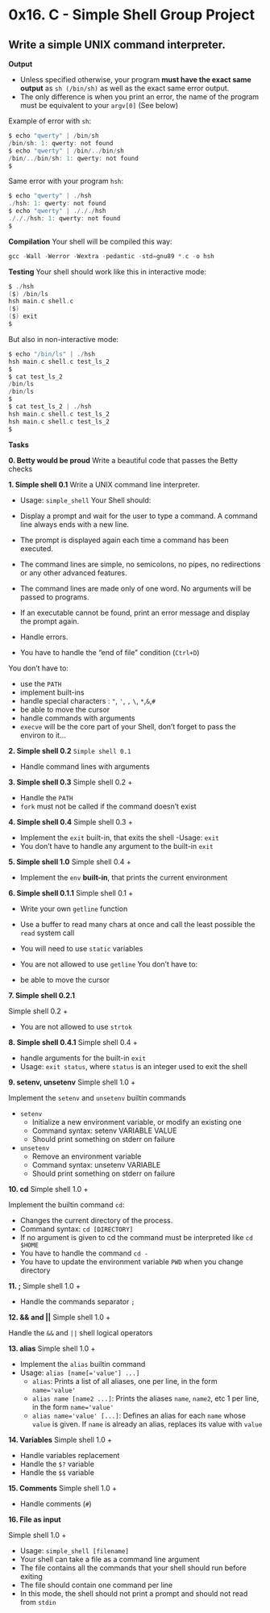 # 0x16. C - Simple Shell Group Project
## Write a simple UNIX command interpreter.

**Output**
 - Unless specified otherwise, your program **must have the exact same output** as `sh (/bin/sh)` as well as the exact same error output.
 - The only difference is when you print an error, the name of the program must be equivalent to your `argv[0]` (See below)

Example of error with `sh`:

```c
$ echo "qwerty" | /bin/sh
/bin/sh: 1: qwerty: not found
$ echo "qwerty" | /bin/../bin/sh
/bin/../bin/sh: 1: qwerty: not found
$
```

Same error with your program `hsh`:

```c
$ echo "qwerty" | ./hsh
./hsh: 1: qwerty: not found
$ echo "qwerty" | ./././hsh
./././hsh: 1: qwerty: not found
$
```

**Compilation**
Your shell will be compiled this way:

```c
gcc -Wall -Werror -Wextra -pedantic -std=gnu89 *.c -o hsh
```

**Testing**
Your shell should work like this in interactive mode:

```c
$ ./hsh
($) /bin/ls
hsh main.c shell.c
($)
($) exit
$
```

But also in non-interactive mode:

```c
$ echo "/bin/ls" | ./hsh
hsh main.c shell.c test_ls_2
$
$ cat test_ls_2
/bin/ls
/bin/ls
$
$ cat test_ls_2 | ./hsh
hsh main.c shell.c test_ls_2
hsh main.c shell.c test_ls_2
$
```

**Tasks**

**0. Betty would be proud**
Write a beautiful code that passes the Betty checks

**1. Simple shell 0.1**
Write a UNIX command line interpreter.
- Usage: `simple_shell`
Your Shell should:

- Display a prompt and wait for the user to type a command. A command line always ends with a new line.
- The prompt is displayed again each time a command has been executed.
- The command lines are simple, no semicolons, no pipes, no redirections or any other advanced features.
- The command lines are made only of one word. No arguments will be passed to programs.
- If an executable cannot be found, print an error message and display the prompt again.
- Handle errors.
- You have to handle the “end of file” condition (`Ctrl+D`)

You don’t have to:

- use the `PATH`
- implement built-ins
- handle special characters : `"`, `'`, `,` `\`, `*`,`&`,`#`
- be able to move the cursor
- handle commands with arguments
- `execve` will be the core part of your Shell, don’t forget to pass the environ to it…

**2. Simple shell 0.2**
`Simple shell 0.1`
- Handle command lines with arguments

**3. Simple shell 0.3**
Simple shell 0.2 +
- Handle the `PATH`
- `fork` must not be called if the command doesn’t exist

**4. Simple shell 0.4**
Simple shell 0.3 +
- Implement the `exit` built-in, that exits the shell
-Usage: `exit`
- You don’t have to handle any argument to the built-in `exit`

**5. Simple shell 1.0**
Simple shell 0.4 +
- Implement the `env` **built-in**, that prints the current environment

**6. Simple shell 0.1.1**
Simple shell 0.1 +

- Write your own `getline` function
- Use a buffer to read many chars at once and call the least possible the `read` system call
- You will need to use `static` variables
- You are not allowed to use `getline`
You don’t have to:

- be able to move the cursor
 
**7. Simple shell 0.2.1**

Simple shell 0.2 +

- You are not allowed to use `strtok`

**8. Simple shell 0.4.1**
Simple shell 0.4 +

- handle arguments for the built-in `exit`
- Usage: `exit status`, where `status` is an integer used to exit the shell

**9. setenv, unsetenv**
Simple shell 1.0 +

Implement the `setenv` and `unsetenv` builtin commands

- `setenv`
 	- Initialize a new environment variable, or modify an existing one
	- Command syntax: setenv VARIABLE VALUE
	- Should print something on stderr on failure
- `unsetenv`
	- Remove an environment variable
	- Command syntax: unsetenv VARIABLE
	- Should print something on stderr on failure

**10. cd**
Simple shell 1.0 +

Implement the builtin command `cd`:

- Changes the current directory of the process.
- Command syntax: `cd [DIRECTORY]`
- If no argument is given to cd the command must be interpreted like `cd $HOME`
- You have to handle the command `cd -`
- You have to update the environment variable `PWD` when you change directory

**11. ;**
Simple shell 1.0 +

- Handle the commands separator `;`

**12. && and ||**
Simple shell 1.0 +

Handle the `&&` and `||` shell logical operators

**13. alias**
Simple shell 1.0 +

- Implement the `alias` builtin command
- Usage: `alias [name[='value'] ...]`
	- `alias`: Prints a list of all aliases, one per line, in the form `name='value'`
	- `alias name [name2 ...]`: Prints the aliases `name`, `name2`, etc 1 per line, in the form `name='value'`
	- `alias name='value' [...]`: Defines an alias for each `name` whose `value` is given. If `name` is already an alias, replaces its value with `value`

**14. Variables**
Simple shell 1.0 +

- Handle variables replacement
- Handle the `$?` variable
- Handle the `$$` variable

**15. Comments**
Simple shell 1.0 +

- Handle comments (`#`)


**16. File as input**

Simple shell 1.0 +

- Usage: `simple_shell [filename]`
- Your shell can take a file as a command line argument
- The file contains all the commands that your shell should run before exiting
- The file should contain one command per line
- In this mode, the shell should not print a prompt and should not read from `stdin`




























































































































